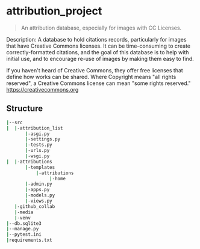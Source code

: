 # attribution_project

> An attribution database, especially for images with CC Licenses. 


Description: A database to hold citations records, particularly for images that have Creative Commons licenses.  It can be time-consuming to create correctly-formatted citations, and the goal of this database is to help with initial use, and to encourage re-use of images by making them easy to find.


If you haven't heard of Creative Commons, they offer free licenses that define how works can be shared.  Where Copyright means "all rights reserved", a Creative Commons license can mean "some rights reserved."  https://creativecommons.org


## Structure
```sh
|--src
|  |-attribution_list
       |-asgi.py
       |-settings.py
       |-tests.py
       |-urls.py
       |-wsgi.py
|  |-attributions
       |-templates
           |-attributions
                |-home
       |-admin.py
       |-apps.py
       |-models.py
       |-views.py
   |-github_collab
   |-media
   |-venv
|--db.sqlite3
|--manage.py
|--pytest.ini
|requirements.txt

```
